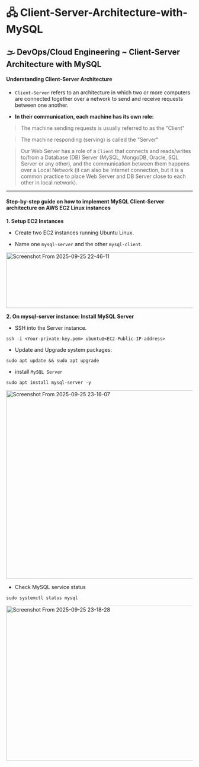 # 🖧 Client-Server-Architecture-with-MySQL
## 🌫 DevOps/Cloud Engineering ~ Client-Server Architecture with MySQL

#### **Understanding Client-Server Architecture**

- `Client-Server` refers to an architecture in which two or more computers are connected together over a network to send and receive requests between one another.

- **In their communication, each machine has its own role:**

> The machine sending requests is usually referred to as the "Client"

> The machine responding (serving) is called the "Server"

> Our Web Server has a role of a `Client` that connects and reads/writes to/from a Database (DB) Server (MySQL, MongoDB, Oracle, SQL Server or any other), and the communication between them happens over a Local Network (it can also be Internet connection, but it is a common practice to place Web Server and DB Server close to each other in local network).

---

#### **Step-by-step guide on how to implement MySQL Client-Server architecture on AWS EC2 Linux instances**

**1. Setup EC2 Instances**

- Create two EC2 instances running Ubuntu Linux.

- Name one `mysql-server` and the other `mysql-client`.

<img width="1070" height="150" alt="Screenshot From 2025-09-25 22-46-11" src="https://github.com/user-attachments/assets/38898181-4661-4154-b161-07b40e310909" />

**2. On mysql-server instance: Install MySQL Server**

- SSH into the Server instance.

```
ssh -i <Your-private-key.pem> ubuntu@<EC2-Public-IP-address>
```
- Update and Upgrade system packages:
```
sudo apt update && sudo apt upgrade
```
- install `MySQL Server`
```
sudo apt install mysql-server -y
```

<img width="1318" height="508" alt="Screenshot From 2025-09-25 23-16-07" src="https://github.com/user-attachments/assets/fc8122cc-e305-4f9f-b9f4-8def398eede4" />

- Check MySQL service status
```
sudo systemctl status mysql
```

<img width="1306" height="418" alt="Screenshot From 2025-09-25 23-18-28" src="https://github.com/user-attachments/assets/cdabd26a-5be2-429c-944a-637e386be94c" />

